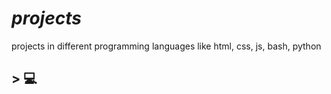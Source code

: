 _projects_
=

projects in different programming languages like html, css, js, bash, python

## > 💻

<!---
*tipio/first-one* is a ✨ special ✨ repository because its `README.md` (this file) appears on your GitHub profile.
You can click the Preview link to take a look at your changes.
--->
